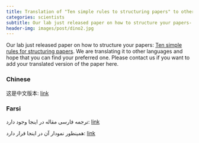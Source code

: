 ```yaml
---
title: Translation of "Ten simple rules to structuring papers" to other languages
categories: scientists
subtitle: Our lab just released paper on how to structure your papers- Ten simple rules for structuring papers. We are translating it to other languages and hope that you can find your preferred one. Please contact us if you want to add your translated version of the paper here.
header-img: images/post/dino2.jpg
---
```


Our lab just released paper on how to structure your papers: [Ten simple rules for structuring papers](http://journals.plos.org/ploscompbiol/article/file?id=10.1371/journal.pcbi.1005619&type=printable).
We are translating it to other languages and hope that you can find your preferred one.
Please contact us if you want to add your translated version of the paper here.

### Chinese

 这是中文版本:
 [link](http://kordinglab.com/images/post/ten_simple_rules/chinese.pdf)

### Farsi
ترجمه فارسی مقاله در اینجا وجود دارد:
[link](http://kordinglab.com/images/post/ten_simple_rules/farsi.pdf)

همینطور نمودار آن در اینجا قرار دارد:
[link](http://kordinglab.com/images/post/ten_simple_rules/farsi_summary.jpeg)
